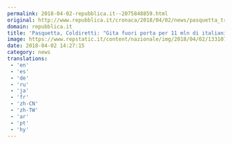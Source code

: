 ```yaml
---
permalink: 2018-04-02-repubblica.it--2075848859.html
original: http://www.repubblica.it/cronaca/2018/04/02/news/pasquetta_traffico_intenso_criticita_a_roma_e_napoli-192790195/?rss
domain: repubblica.it
title: 'Pasquetta, Coldiretti: "Gita fuori porta per 11 mln di italiani". Traffico, criticità a Roma e Napoli'
image: https://www.repstatic.it/content/nazionale/img/2018/04/02/133107833-2cf302f7-eb49-4ad6-927e-17c7e9208f28.jpg
date: 2018-04-02 14:27:15
category: news
translations: 
 - 'en'
 - 'es'
 - 'de'
 - 'ru'
 - 'ja'
 - 'fr'
 - 'zh-CN'
 - 'zh-TW'
 - 'ar'
 - 'pt'
 - 'hy'
---
```


